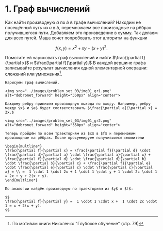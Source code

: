 # 1. Граф вычислений

Как найти производную $a$ по $b$ в графе вычислений? Находим не посещённый путь из $a$ в $b$, перемножаем все производные на рёбрах получившегося пути. Добавляем это произведение в сумму. Так делаем для всех путей. Маша хочет попробовать этот алгоритм на функции

$$
f(x,y) = x^2 + xy + (x + y)^2.
$$ 

Помогите ей нарисовать граф вычислений и найти $\frac{\partial f}{\partial x}$ и $\frac{\partial f}{\partial y}.$ В каждой вершине графа записывайте результат вычисления одной элементарной операции: сложений или умножения[^nik_note].


```{dropdown} Решение
Нарисуем граф вычислений. 

<img src="../images/problem_set_03/img01_gr1.png" alt="dobronet_forward" height="350px" align="center">

Каждому ребру припишем производную выхода по входу. Например, ребру между $x$ и $a$ будет соответствовать $\frac{\partial a}{\partial x} = 2x.$

<img src="../images/problem_set_03/img01_gr2.png" alt="dobronet_forward" height="350px" align="center">

Теперь пройдём по всем траекториям из $x$ в $f$ и перемножим производные на рёбрах. После просуммируем получившиеся множители 

\begin{multline*}
\frac{\partial f}{\partial x} = \frac{\partial f}{\partial d} \cdot \frac{\partial d}{\partial a} \cdot \frac{\partial a}{\partial x} + \frac{\partial f}{\partial d} \cdot \frac{\partial d}{\partial b} \cdot \frac{\partial b}{\partial x} + \frac{\partial f}{\partial e} \cdot \frac{\partial e}{\partial c} \cdot \frac{\partial c}{\partial x} = \\ =  1 \cdot 1 \cdot 2x + 1 \cdot 1 \cdot y + 1 \cdot 2c \cdot 1 = 2x + y + 2(x + y).
\end{multline*}

По аналогии найдём производную по траекториям из $y$ в $f$:

$$
\frac{\partial f}{\partial y} =  1 \cdot 1 \cdot x +  1 \cdot 2c \cdot 1 = x + 2(x + y).
$$
```

[^nik_note]: По мотивам книги Николенко "Глубокое обучение" (стр. 79)
    